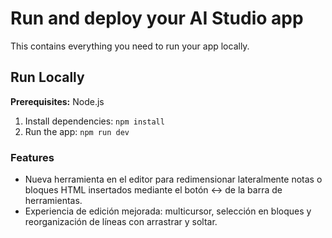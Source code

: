 # Run and deploy your AI Studio app

This contains everything you need to run your app locally.

## Run Locally

**Prerequisites:**  Node.js


1. Install dependencies:
   `npm install`
2. Run the app:
   `npm run dev`

### Features

- Nueva herramienta en el editor para redimensionar lateralmente notas o bloques HTML insertados mediante el botón ↔️ de la barra de herramientas.
- Experiencia de edición mejorada: multicursor, selección en bloques y reorganización de líneas con arrastrar y soltar.

